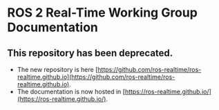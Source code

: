 # ROS 2 Real-Time Working Group Documentation

## This repository has been deprecated.

- The new repository is here [https://github.com/ros-realtime/ros-realtime.github.io](https://github.com/ros-realtime/ros-realtime.github.io). 
- The documentation is now hosted in [https://ros-realtime.github.io/](https://ros-realtime.github.io/).